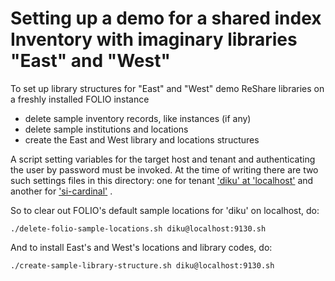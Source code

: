 # Setting up a demo for a shared index Inventory with imaginary libraries "East" and "West"

To set up library structures for "East" and "West" demo ReShare libraries on a freshly installed FOLIO instance

- delete sample inventory records, like instances (if any)
- delete sample institutions and locations
- create the East and West library and locations structures

A script setting variables for the target host and tenant and authenticating the user by password must be invoked. At the time of writing there are two such settings files in this directory: one for tenant ['diku' at 'localhost'](diku%40localhost:9130.sh) and another for ['si-cardinal'](si_cardinal%40si-cardinal-okapi.folio-dev.indexdata.com.sh) .

So to clear out FOLIO's default sample locations for 'diku' on localhost, do:

`./delete-folio-sample-locations.sh diku@localhost:9130.sh`

And to install East's and West's locations and library codes, do:

`./create-sample-library-structure.sh diku@localhost:9130.sh`
